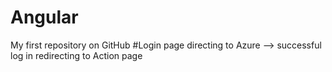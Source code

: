 # Angular
My first repository on GitHub
#Login page directing to Azure --> successful log in redirecting to Action page


